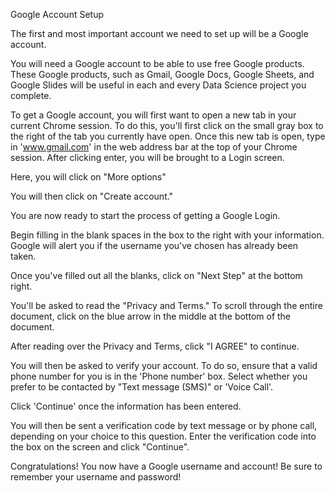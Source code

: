 Google Account Setup

The first and most important account we need to set up will be a Google account. 

You will need a Google account to be able to use free Google products. These Google products, such as Gmail, Google Docs, Google Sheets, and Google Slides will be useful in each and every Data Science project you complete.

To get a Google account, you will first want to open a new tab in your current Chrome session. To do this, you'll first click on the small gray box to the right of the tab you currently have open. Once this new tab is open, type in 'www.gmail.com' in the web address bar at the top of your Chrome session. After clicking enter, you will be brought to a Login screen. 

Here, you will click on "More options"

You will then click on "Create account."

You are now ready to start the process of getting a Google Login. 

Begin filling in the blank spaces in the box to the right with your information. Google will alert you if the username you've chosen has already been taken. 

Once you've filled out all the blanks, click on "Next Step" at the bottom right.

You'll be asked to read the "Privacy and Terms." To scroll through the entire document, click on the blue arrow in the middle at the bottom of the document. 

After reading over the Privacy and Terms, click "I AGREE" to continue.

You will then be asked to verify your account. To do so, ensure that a valid phone number for you is in the 'Phone number' box. Select whether you prefer to be contacted by "Text message (SMS)" or 'Voice Call'. 

Click 'Continue' once the information has been entered. 

You will then be sent a verification code by text message or by phone call, depending on your choice to this question. Enter the verification code into the box on the screen and click "Continue". 

Congratulations! You now have a Google username and account! Be sure to remember your username and password!

